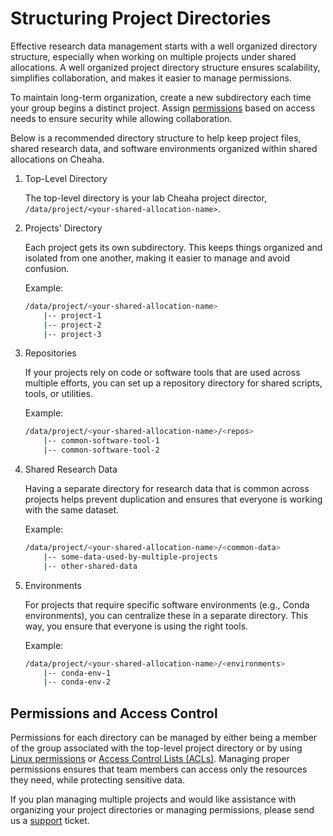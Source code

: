 # Structuring Project Directories

Effective research data management starts with a well organized directory structure, especially when working on multiple projects under shared allocations. A well organized project directory structure ensures scalability, simplifies collaboration, and makes it easier to manage permissions.

To maintain long-term organization, create a new subdirectory each time your group begins a distinct project. Assign [permissions](#permissions-and-access-control) based on access needs to ensure security while allowing collaboration.

Below is a recommended directory structure to help keep project files, shared research data, and software environments organized within shared allocations on Cheaha.

1. Top-Level Directory

    The top-level directory is your lab Cheaha project director, `/data/project/<your-shared-allocation-name>`.

1. Projects' Directory

    Each project gets its own subdirectory. This keeps things organized and isolated from one another, making it easier to manage and avoid confusion.

    Example:

    ```bash
    /data/project/<your-shared-allocation-name>
        |-- project-1
        |-- project-2
        |-- project-3
    ```

1. Repositories

    If your projects rely on code or software tools that are used across multiple efforts, you can set up a repository directory for shared scripts, tools, or utilities.

    Example:

    ```bash
    /data/project/<your-shared-allocation-name>/<repos>
        |-- common-software-tool-1
        |-- common-software-tool-2
    ```

1. Shared Research Data

    Having a separate directory for  research data that is common across projects helps prevent duplication and ensures that everyone is working with the same dataset.

    Example:

    ```bash
    /data/project/<your-shared-allocation-name>/<common-data>
        |-- some-data-used-by-multiple-projects
        |-- other-shared-data
    ```

1. Environments

    For projects that require specific software environments (e.g., Conda environments), you can centralize these in a separate directory. This way, you ensure that everyone is using the right tools.

    Example:

    ```bash
    /data/project/<your-shared-allocation-name>/<environments>
        |-- conda-env-1
        |-- conda-env-2
    ```

## Permissions and Access Control

Permissions for each directory can be managed by either being a member of the group associated with the top-level project directory or by using [Linux permissions](../data_management/storage.md/#project-directory-permissions) or [Access Control Lists (ACLs)](../workflow_solutions/shell.md#manage-researcher-access-to-files-and-directories-getfacl-setfacl). Managing proper permissions ensures that team members can access only the resources they need, while protecting sensitive data.

If you plan managing multiple projects and would like assistance with organizing your project directories or managing permissions, please send us a [support](../help/support.md/#how-do-i-create-a-support-ticket) ticket.
